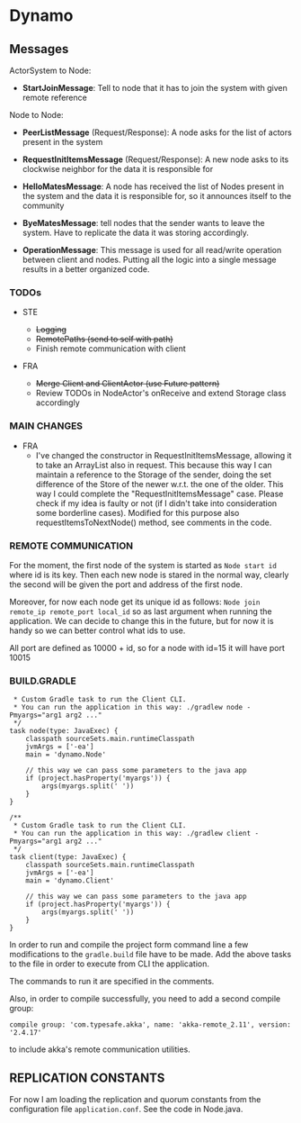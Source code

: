 # Dynamo



## Messages

ActorSystem to Node:

- **StartJoinMessage**: Tell to node that it has to join the system with given remote reference

Node to Node:

- **PeerListMessage** (Request/Response): A node asks for the list of actors present in the system
- **RequestInitItemsMessage** (Request/Response): A new node asks to its clockwise neighbor for the data it is responsible for

- **HelloMatesMessage**: A node has received the list of Nodes present in the system and the data it is responsible for, so it announces itself to the community
- **ByeMatesMessage**: tell nodes that the sender wants to leave the system. Have to replicate the data it was storing accordingly.

- **OperationMessage**: This message is used for all read/write operation between client and nodes. Putting all the logic into a single message results in a better organized code.
    
 

### TODOs

- STE
    - ~~Logging~~
    - ~~RemotePaths (send to self with path)~~
    - Finish remote communication with client

- FRA
    - ~~Merge Client and ClientActor (use Future pattern)~~
    - Review TODOs in NodeActor's onReceive and extend Storage class accordingly
    

### MAIN CHANGES

- FRA 
    - I've changed the constructor in RequestInitItemsMessage, allowing it to take an ArrayList also in request. This because this way I can maintain a reference to 
    the Storage of the sender, doing the set difference of the Store of the newer w.r.t. the one of the older.
    This way I could complete the "RequestInitItemsMessage" case. Please check if my idea is faulty or not (if I didn't take into consideration some borderline cases).
    Modified for this purpose also requestItemsToNextNode() method, see comments in the code.
    
    
### REMOTE COMMUNICATION

For the moment, the first node of the system is started as `Node start id` where id is its key. Then each new node is stared in the normal way, clearly the second will be given the port and address of the first node.

Moreover, for now each node get its unique id as follows: `Node join remote_ip remote_port local_id` so as last argument when running the application. We can decide to change this in the future, but for now it is handy so we can better control what ids to use.

All port are defined as 10000 + id, so for a node with id=15 it will have port 10015

### BUILD.GRADLE

```/**
 * Custom Gradle task to run the Client CLI.
 * You can run the application in this way: ./gradlew node -Pmyargs="arg1 arg2 ..."
 */
task node(type: JavaExec) {
    classpath sourceSets.main.runtimeClasspath
    jvmArgs = ['-ea']
    main = 'dynamo.Node'

    // this way we can pass some parameters to the java app
    if (project.hasProperty('myargs')) {
        args(myargs.split(' '))
    }
}

/**
 * Custom Gradle task to run the Client CLI.
 * You can run the application in this way: ./gradlew client -Pmyargs="arg1 arg2 ..."
 */
task client(type: JavaExec) {
    classpath sourceSets.main.runtimeClasspath
    jvmArgs = ['-ea']
    main = 'dynamo.Client'

    // this way we can pass some parameters to the java app
    if (project.hasProperty('myargs')) {
        args(myargs.split(' '))
    }
}
```

In order to run and compile the project form command line a few modifications to the `gradle.build` file have to be made. Add the above tasks to the file in order to execute from CLI the application. 

The commands to run it are specified in the comments.

Also, in order to compile successfully, you need to add a second compile group:

`compile group: 'com.typesafe.akka', name: 'akka-remote_2.11', version: '2.4.17'`

to include akka's remote communication utilities.

## REPLICATION CONSTANTS

For now I am loading the replication and quorum constants from the configuration file `application.conf`. See the code in Node.java.